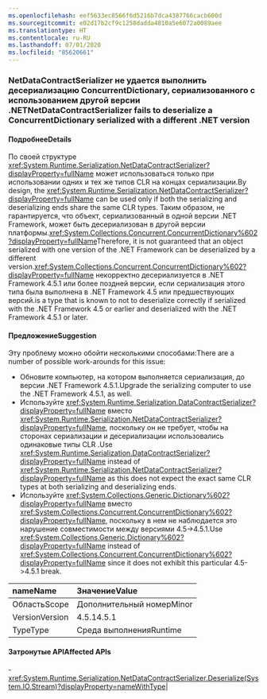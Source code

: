 ```yaml
---
ms.openlocfilehash: eef5633ec8566f6d5216b7dca4387766cacb600d
ms.sourcegitcommit: e02d17b2cf9c1258dadda4810a5e6072a0089aee
ms.translationtype: HT
ms.contentlocale: ru-RU
ms.lasthandoff: 07/01/2020
ms.locfileid: "85620661"
---
```

### <a name="netdatacontractserializer-fails-to-deserialize-a-concurrentdictionary-serialized-with-a-different-net-version"></a><span data-ttu-id="9a811-101">NetDataContractSerializer не удается выполнить десериализацию ConcurrentDictionary, сериализованного с использованием другой версии .NET</span><span class="sxs-lookup"><span data-stu-id="9a811-101">NetDataContractSerializer fails to deserialize a ConcurrentDictionary serialized with a different .NET version</span></span>

#### <a name="details"></a><span data-ttu-id="9a811-102">Подробнее</span><span class="sxs-lookup"><span data-stu-id="9a811-102">Details</span></span>

<span data-ttu-id="9a811-103">По своей структуре <xref:System.Runtime.Serialization.NetDataContractSerializer?displayProperty=fullName> может использоваться только при использовании одних и тех же типов CLR на концах сериализации.</span><span class="sxs-lookup"><span data-stu-id="9a811-103">By design, the <xref:System.Runtime.Serialization.NetDataContractSerializer?displayProperty=fullName> can be used only if both the serializing and deserializing ends share the same CLR types.</span></span> <span data-ttu-id="9a811-104">Таким образом, не гарантируется, что объект, сериализованный в одной версии .NET Framework, может быть десериализован в другой версии платформы.<xref:System.Collections.Concurrent.ConcurrentDictionary%602?displayProperty=fullName></span><span class="sxs-lookup"><span data-stu-id="9a811-104">Therefore, it is not guaranteed that an object serialized with one version of the .NET Framework can be deserialized by a different version.<xref:System.Collections.Concurrent.ConcurrentDictionary%602?displayProperty=fullName></span></span> <span data-ttu-id="9a811-105">некорректно десериализуется в .NET Framework 4.5.1 или более поздней версии, если сериализация этого типа была выполнена в .NET Framework 4.5 или предшествующих версий.</span><span class="sxs-lookup"><span data-stu-id="9a811-105">is a type that is known to not to deserialize correctly if serialized with the .NET Framework 4.5 or earlier and deserialized with the .NET Framework 4.5.1 or later.</span></span>

#### <a name="suggestion"></a><span data-ttu-id="9a811-106">Предложение</span><span class="sxs-lookup"><span data-stu-id="9a811-106">Suggestion</span></span>

<span data-ttu-id="9a811-107">Эту проблему можно обойти несколькими способами:</span><span class="sxs-lookup"><span data-stu-id="9a811-107">There are a number of possible work-arounds for this issue:</span></span><ul><li><span data-ttu-id="9a811-108">Обновите компьютер, на котором выполняется сериализация, до версии .NET Framework 4.5.1.</span><span class="sxs-lookup"><span data-stu-id="9a811-108">Upgrade the serializing computer to use the .NET Framework 4.5.1, as well.</span></span></li><li><span data-ttu-id="9a811-109">Используйте <xref:System.Runtime.Serialization.DataContractSerializer?displayProperty=fullName> вместо <xref:System.Runtime.Serialization.NetDataContractSerializer?displayProperty=fullName>, поскольку он не требует, чтобы на сторонах сериализации и десериализации использовались одинаковые типы CLR .</span><span class="sxs-lookup"><span data-stu-id="9a811-109">Use <xref:System.Runtime.Serialization.DataContractSerializer?displayProperty=fullName> instead of <xref:System.Runtime.Serialization.NetDataContractSerializer?displayProperty=fullName> as this does not expect the exact same CLR types at both serializing and deserializing ends.</span></span></li><li><span data-ttu-id="9a811-110">Используйте <xref:System.Collections.Generic.Dictionary%602?displayProperty=fullName> вместо <xref:System.Collections.Concurrent.ConcurrentDictionary%602?displayProperty=fullName>, поскольку в нем не наблюдается это нарушение совместимости между версиями 4.5-&gt;4.5.1.</span><span class="sxs-lookup"><span data-stu-id="9a811-110">Use <xref:System.Collections.Generic.Dictionary%602?displayProperty=fullName> instead of <xref:System.Collections.Concurrent.ConcurrentDictionary%602?displayProperty=fullName> since it does not exhibit this particular 4.5-&gt;4.5.1 break.</span></span></li></ul>

| <span data-ttu-id="9a811-111">name</span><span class="sxs-lookup"><span data-stu-id="9a811-111">Name</span></span>    | <span data-ttu-id="9a811-112">Значение</span><span class="sxs-lookup"><span data-stu-id="9a811-112">Value</span></span>       |
|:--------|:------------|
| <span data-ttu-id="9a811-113">Область</span><span class="sxs-lookup"><span data-stu-id="9a811-113">Scope</span></span>   |<span data-ttu-id="9a811-114">Дополнительный номер</span><span class="sxs-lookup"><span data-stu-id="9a811-114">Minor</span></span>|
|<span data-ttu-id="9a811-115">Version</span><span class="sxs-lookup"><span data-stu-id="9a811-115">Version</span></span>|<span data-ttu-id="9a811-116">4.5.1</span><span class="sxs-lookup"><span data-stu-id="9a811-116">4.5.1</span></span>|
|<span data-ttu-id="9a811-117">Type</span><span class="sxs-lookup"><span data-stu-id="9a811-117">Type</span></span>|<span data-ttu-id="9a811-118">Среда выполнения</span><span class="sxs-lookup"><span data-stu-id="9a811-118">Runtime</span></span>

#### <a name="affected-apis"></a><span data-ttu-id="9a811-119">Затронутые API</span><span class="sxs-lookup"><span data-stu-id="9a811-119">Affected APIs</span></span>

-<xref:System.Runtime.Serialization.NetDataContractSerializer.Deserialize(System.IO.Stream)?displayProperty=nameWithType></li></ul>|
